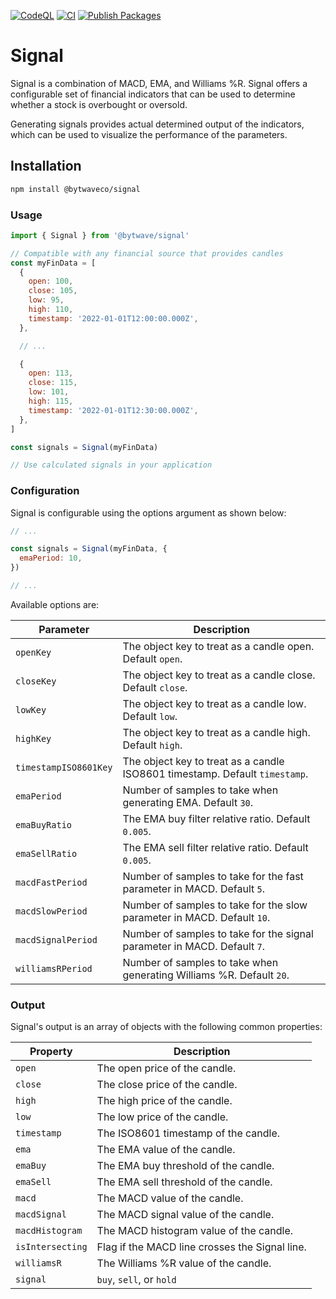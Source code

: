 [![CodeQL](https://github.com/bytewaveco/signal/actions/workflows/codeql-analysis.yml/badge.svg?branch=main)](https://github.com/bytewaveco/signal/actions/workflows/codeql-analysis.yml) [![CI](https://github.com/bytewaveco/signal/actions/workflows/node.js.yml/badge.svg?branch=main)](https://github.com/bytewaveco/signal/actions/workflows/node.js.yml) [![Publish Packages](https://github.com/bytewaveco/signal/actions/workflows/npm-publish-packages.yml/badge.svg?branch=main)](https://github.com/bytewaveco/signal/actions/workflows/npm-publish-packages.yml)

# Signal

Signal is a combination of MACD, EMA, and Williams %R. Signal offers a configurable set of financial indicators that can be used to determine whether a stock is overbought or oversold.

Generating signals provides actual determined output of the indicators, which can be used to visualize the performance of the parameters.

## Installation

```bash
npm install @bytwaveco/signal
```

### Usage

```js
import { Signal } from '@bytwave/signal'

// Compatible with any financial source that provides candles
const myFinData = [
  {
    open: 100,
    close: 105,
    low: 95,
    high: 110,
    timestamp: '2022-01-01T12:00:00.000Z',
  },

  // ...

  {
    open: 113,
    close: 115,
    low: 101,
    high: 115,
    timestamp: '2022-01-01T12:30:00.000Z',
  },
]

const signals = Signal(myFinData)

// Use calculated signals in your application
```

### Configuration

Signal is configurable using the options argument as shown below:

```js
// ...

const signals = Signal(myFinData, {
  emaPeriod: 10,
})

// ...
```

Available options are:

| Parameter | Description |
| --- | --- |
| `openKey` | The object key to treat as a candle open. Default `open`. |
| `closeKey` | The object key to treat as a candle close. Default `close`. |
| `lowKey` | The object key to treat as a candle low. Default `low`. |
| `highKey` | The object key to treat as a candle high. Default `high`. |
| `timestampISO8601Key` | The object key to treat as a candle ISO8601 timestamp. Default `timestamp`. |
| `emaPeriod` | Number of samples to take when generating EMA. Default `30`. |
| `emaBuyRatio` | The EMA buy filter relative ratio. Default `0.005`. |
| `emaSellRatio` | The EMA sell filter relative ratio. Default `0.005`. |
| `macdFastPeriod` | Number of samples to take for the fast parameter in MACD. Default `5`. |
| `macdSlowPeriod` | Number of samples to take for the slow parameter in MACD. Default `10`. |
| `macdSignalPeriod` | Number of samples to take for the signal parameter in MACD. Default `7`. |
| `williamsRPeriod` | Number of samples to take when generating Williams %R. Default `20`. |

### Output

Signal's output is an array of objects with the following common properties:

| Property         | Description                                    |
| ---------------- | ---------------------------------------------- |
| `open`           | The open price of the candle.                  |
| `close`          | The close price of the candle.                 |
| `high`           | The high price of the candle.                  |
| `low`            | The low price of the candle.                   |
| `timestamp`      | The ISO8601 timestamp of the candle.           |
| `ema`            | The EMA value of the candle.                   |
| `emaBuy`         | The EMA buy threshold of the candle.           |
| `emaSell`        | The EMA sell threshold of the candle.          |
| `macd`           | The MACD value of the candle.                  |
| `macdSignal`     | The MACD signal value of the candle.           |
| `macdHistogram`  | The MACD histogram value of the candle.        |
| `isIntersecting` | Flag if the MACD line crosses the Signal line. |
| `williamsR`      | The Williams %R value of the candle.           |
| `signal`         | `buy`, `sell`, or `hold`                       |
